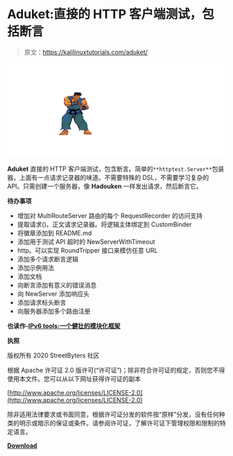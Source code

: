 # Aduket:直接的 HTTP 客户端测试，包括断言

> 原文：<https://kalilinuxtutorials.com/aduket/>

[![Aduket : Straight-forward HTTP Client Testing, Assertions Included](img/38956f08bb16a48a9f5dc7305d4cd8e8.png "Aduket : Straight-forward HTTP Client Testing, Assertions Included")](https://1.bp.blogspot.com/-nFxWEngGXHI/XkcGW7OYP0I/AAAAAAAAE-g/GblBQ8VtSJsSrNXd0Y3FekkPpa8jPw5jACLcBGAsYHQ/s1600/Aduket.gif)

**Aduket** 直接的 HTTP 客户端测试，包含断言。简单的`**httptest.Server**`包装器，上面有一点请求记录器的味道。不需要特殊的 DSL，不需要学习复杂的 API。只需创建一个服务器，像 **Hadouken** 一样发出请求，然后断言它。

**待办事项**

*   增加对 MultiRouteServer 路由的每个 RequestRecorder 的访问支持
*   提取请求()。正文请求记录器。将逻辑主体绑定到 CustomBinder
*   将徽章添加到 README.md
*   添加用于测试 API 超时的 NewServerWithTimeout
*   http。可以实现 RoundTripper 接口来模仿任意 URL
*   添加多个请求断言逻辑
*   添加示例用法
*   添加文档
*   向断言添加有意义的错误消息
*   向 NewServer 添加响应头
*   添加请求标头断言
*   向服务器添加多个路由注册

**也读作-[IPv6 tools:一个健壮的模块化框架](https://kalilinuxtutorials.com/ipv6tools/)**

**执照**

版权所有 2020 StreetByters 社区

根据 Apache 许可证 2.0 版许可(“许可证”)；除非符合许可证的规定，否则您不得使用本文件。您可以从以下网址获得许可证的副本

[http://www.apache.org/licenses/LICENSE-2.0](http://www.apache.org/licenses/LICENSE-2.0)

除非适用法律要求或书面同意，根据许可证分发的软件按“原样”分发，没有任何种类的明示或暗示的保证或条件。请参阅许可证，了解许可证下管理权限和限制的特定语言。

[**Download**](https://github.com/streetbyters/aduket)